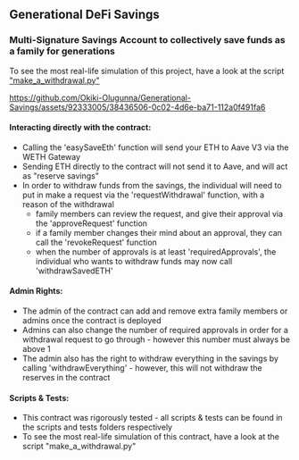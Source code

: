 ## Generational DeFi Savings

### Multi-Signature Savings Account to collectively save funds as a family for generations

<!--
*Website:* https://generational-savings.okikicodes.repl.co/ 

<b>*must have MetaMask installed in your browser to use*</b>
-->


To see the most real-life simulation of this project, have a look at the script ["make_a_withdrawal.py"](https://github.com/Okiki-Olugunna/Generational-Savings/blob/main/scripts/make_a_withdrawal.py) 

https://github.com/Okiki-Olugunna/Generational-Savings/assets/92333005/38436506-0c02-4d6e-ba71-112a0f491fa6



<!-- or view the demo video below 
### Demo: 

https://user-images.githubusercontent.com/92333005/188250722-b7e4db95-0811-4caf-a2b1-43f3c2b5d7b1.mp4

https://user-images.githubusercontent.com/92333005/188250775-c96ab250-e183-4762-bf3f-988e828b3841.mp4
-->

#### Interacting directly with the contract:

- Calling the 'easySaveEth' function will send your ETH to Aave V3 via the WETH Gateway
- Sending ETH directly to the contract will not send it to Aave, and will act as "reserve savings"
- In order to withdraw funds from the savings, the individual will need to put in make a request via the 'requestWithdrawal' function, with a reason of the withdrawal
  - family members can review the request, and give their approval via the 'approveRequest' function
  - if a family member changes their mind about an approval, they can call the 'revokeRequest' function
  - when the number of approvals is at least 'requiredApprovals', the individual who wants to withdraw funds may now call 'withdrawSavedETH'

#### Admin Rights:

- The admin of the contract can add and remove extra family members or admins once the contract is deployed
- Admins can also change the number of required approvals in order for a withdrawal request to go through - however this number must always be above 1
- The admin also has the right to withdraw everything in the savings by calling 'withdrawEverything' - however, this will not withdraw the reserves in the contract

#### Scripts & Tests:

- This contract was rigorously tested - all scripts & tests can be found in the scripts and tests folders respectively
- To see the most real-life simulation of this contract, have a look at the script "make_a_withdrawal.py"
